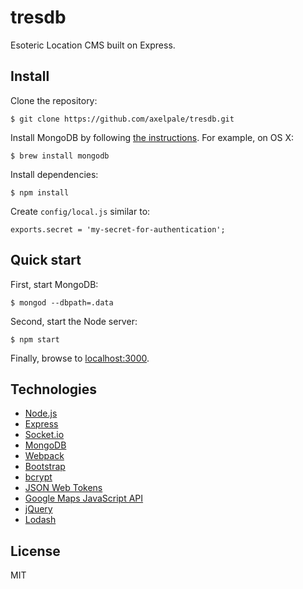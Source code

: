 # tresdb

Esoteric Location CMS built on Express.

## Install

Clone the repository:

    $ git clone https://github.com/axelpale/tresdb.git

Install MongoDB by following [the instructions](https://www.mongodb.org/downloads). For example, on OS X:

    $ brew install mongodb

Install dependencies:

    $ npm install

Create `config/local.js` similar to:

    exports.secret = 'my-secret-for-authentication';

## Quick start

First, start MongoDB:

    $ mongod --dbpath=.data

Second, start the Node server:

    $ npm start

Finally, browse to [localhost:3000](http://localhost:3000).

## Technologies

- [Node.js](https://nodejs.org/en/)
- [Express](https://expressjs.com/)
- [Socket.io](http://socket.io/)
- [MongoDB](https://docs.mongodb.com/manual/)
- [Webpack](https://webpack.github.io/)
- [Bootstrap](http://getbootstrap.com/)
- [bcrypt](https://www.npmjs.com/package/bcryptjs)
- [JSON Web Tokens](https://github.com/auth0/node-jsonwebtoken)
- [Google Maps JavaScript API](https://developers.google.com/maps/documentation/javascript/)
- [jQuery](https://jquery.com/)
- [Lodash](https://lodash.com/)

## License

MIT
